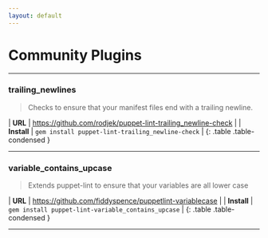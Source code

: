 ```yaml
---
layout: default
---
```

# Community Plugins

---

### trailing_newlines

> Checks to ensure that your manifest files end with a trailing newline.

| **URL**     | <https://github.com/rodjek/puppet-lint-trailing_newline-check> |
| **Install** | `gem install puppet-lint-trailing_newline-check`               |
{: .table .table-condensed }

---

### variable_contains_upcase

> Extends puppet-lint to ensure that your variables are all lower case

| **URL**     | <https://github.com/fiddyspence/puppetlint-variablecase> |
| **Install** | `gem install puppet-lint-variable_contains_upcase`       |
{: .table .table-condensed }

---
